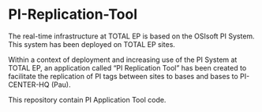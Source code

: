 # PI-Replication-Tool
The real-time infrastructure at TOTAL EP is based on the OSIsoft PI System. This system has been deployed on TOTAL EP sites. 

Within a context of deployment and increasing use of the PI System at TOTAL EP, an application called “PI Replication Tool” has been created to facilitate the replication of PI tags between sites to bases and bases to PI-CENTER-HQ (Pau). 

This repository contain PI Application Tool code.
